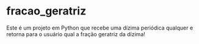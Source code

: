 # fracao_geratriz
Este é um projeto em Python que recebe uma dízima periódica qualquer e retorna para o usuário qual a fração geratriz da dízima!
